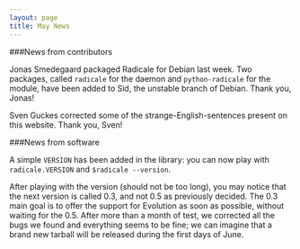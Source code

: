 ```yaml
---
layout: page
title: May News
---
```


###News from contributors

Jonas Smedegaard packaged Radicale for Debian last week. Two packages, called
``radicale`` for the daemon and ``python-radicale`` for the module, have been
added to Sid, the unstable branch of Debian. Thank you, Jonas!

Sven Guckes corrected some of the strange-English-sentences present on this
website. Thank you, Sven!

###News from software

A simple ``VERSION`` has been added in the library: you can now play with
``radicale.VERSION`` and ``$radicale --version``.

After playing with the version (should not be too long), you may notice that
the next version is called 0.3, and not 0.5 as previously decided. The 0.3 main
goal is to offer the support for Evolution as soon as possible, without waiting
for the 0.5. After more than a month of test, we corrected all the bugs we
found and everything seems to be fine; we can imagine that a brand new tarball
will be released during the first days of June.
